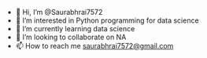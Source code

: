 - 👋 Hi, I’m @Saurabhrai7572
- 👀 I’m interested in Python programming for data science
- 🌱 I’m currently learning data science
- 💞️ I’m looking to collaborate on NA
- 📫 How to reach me saurabhrai7572@gmail.com

<!---
Saurabhrai7572/Saurabhrai7572 is a ✨ special ✨ repository because its `README.md` (this file) appears on your GitHub profile.
You can click the Preview link to take a look at your changes.
--->
